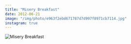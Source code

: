 ```yaml
---
title: "Misery Breakfast"
date: 2012-06-21
image: "/img/photo/e963f2ebd671787d7d997f8971cb7114.jpg"
instagram: true
---
```


![Misery Breakfast](/img/photo/e963f2ebd671787d7d997f8971cb7114.jpg)
